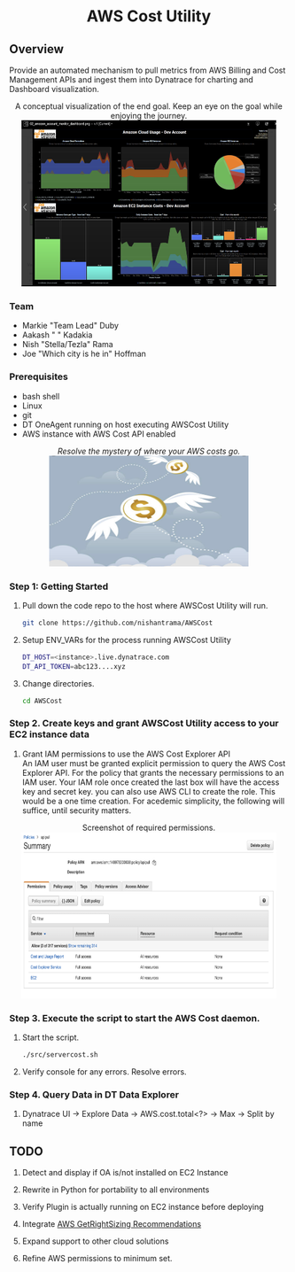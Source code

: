<h1 align="center"> AWS Cost Utility<project-name></h1>

## Overview
Provide an automated mechanism to pull metrics from AWS Billing and Cost Management APIs and ingest them into Dynatrace for charting and Dashboard visualization.


<p align="center">
A conceptual visualization of the end goal. Keep an eye on the goal while enjoying the journey.<br>
  <img width="460" height="300" src="assets/AppMon_Screenshot.png">
</p>


### Team
- Markie "Team Lead" Duby
- Aakash " " Kadakia
- Nish "Stella/Tezla" Rama
- Joe "Which city is he in" Hoffman




### Prerequisites
- bash shell
- Linux
- git
- DT OneAgent running on host executing AWSCost Utility
- AWS instance with AWS Cost API enabled


<project-description></p>
<p align="center"><i>Resolve the mystery of where your AWS costs go.<project-description></i><br>
 <img width="360" height="200" src="assets/Cloud_Money.png">
</p>



### Step 1: Getting Started




1. Pull down the code repo to the host where AWSCost Utility will run.

   ```bash
   git clone https://github.com/nishantrama/AWSCost
   ```

2. Setup ENV_VARs for the process running AWSCost Utility
   ```bash
   DT_HOST=<instance>.live.dynatrace.com
   DT_API_TOKEN=abc123....xyz
   ```

3. Change directories.

    ```bash
    cd AWSCost
    ```

### Step 2. Create keys and grant AWSCost Utility access to your EC2 instance data

1. Grant IAM permissions to use the AWS Cost Explorer API<br>
An IAM user must be granted explicit permission to query the AWS Cost Explorer API. For the policy that grants the necessary permissions to an IAM user. Your IAM role once created the last box will have the access key and secret key. you can also use AWS CLI to create the role. This would be a one time creation.  For acedemic simplicity, the following will suffice, until security matters.
<p align="center">
Screenshot of required permissions.<br>
  <img width="460" height="300" src="assets/IAMConfig.png">
</p>


### Step 3. Execute the script to start the AWS Cost daemon. 



1. Start the script.

   ```bash
   ./src/servercost.sh
   ```

2. Verify console for any errors.  Resolve errors.  <Magic happens here>




### Step 4. Query Data in DT Data Explorer

1. Dynatrace UI -> Explore Data -> AWS.cost.total<?> -> Max -> Split by name


## TODO
1. Detect and display if OA is/not installed on EC2 Instance

2. Rewrite in Python for portability to all environments

3. Verify Plugin is actually running on EC2 instance before deploying

4. Integrate [AWS GetRightSizing Recommendations](
https://docs.aws.amazon.com/aws-cost-management/latest/APIReference/API_GetRightsizingRecommendation.html)

5. Expand support to other cloud solutions 

6. Refine AWS permissions to minimum set.
